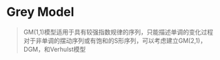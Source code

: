 # Grey Model
> GM(1,1)模型适用于具有较强指数规律的序列，只能描述单调的变化过程   
> 对于非单调的摆动序列或有饱和的S形序列，可以考虑建立GM(2,1)，DGM，和Verhulst模型
